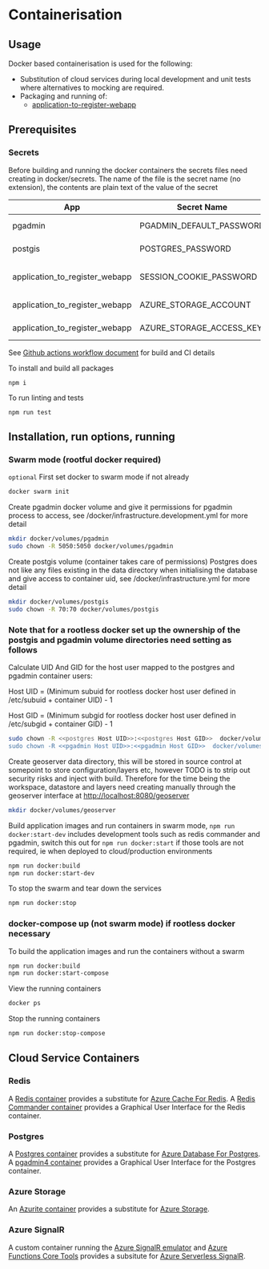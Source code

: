 # Containerisation

## Usage

Docker based containerisation is used for the following:

* Substitution of cloud services during local development and unit tests where alternatives to mocking are required.
* Packaging and running of:
  * [application-to-register-webapp](../packages/application-to-register-webapp)

## Prerequisites

### Secrets

Before building and running the docker containers the secrets files need creating in docker/secrets.
The name of the file is the secret name (no extension), the contents are plain text of the value of the secret

| App | Secret Name | Notes |
| ----------- | ----------- | ----------- |
| pgadmin | PGADMIN_DEFAULT_PASSWORD | ----------- |
| postgis | POSTGRES_PASSWORD | ----------- |
| application_to_register_webapp | SESSION_COOKIE_PASSWORD | minimum 32 characters |
| application_to_register_webapp | AZURE_STORAGE_ACCOUNT | ----------- |
| application_to_register_webapp | AZURE_STORAGE_ACCESS_KEY | ----------- |

See [Github actions workflow document](../.github/workflows/build.yaml) for build and CI details

To install and build all packages

`npm i`

To run linting and tests

`npm run test`

## Installation, run options, running

### Swarm mode (rootful docker required)

`optional` First set docker to swarm mode if not already

```bash
docker swarm init
```

Create pgadmin docker volume and give it permissions for pgadmin process to access, see /docker/infrastructure.development.yml for more detail

```bash
mkdir docker/volumes/pgadmin
sudo chown -R 5050:5050 docker/volumes/pgadmin
```

Create postgis volume (container takes care of permissions)
Postgres does not like any files existing in the data directory when initialising the database and give access to container uid, see /docker/infrastructure.yml for more detail

```bash
mkdir docker/volumes/postgis
sudo chown -R 70:70 docker/volumes/postgis
```

### Note that for a rootless docker set up the ownership of the postgis and pgadmin volume directories need setting as follows

Calculate UID And GID for the host user mapped to the postgres and pgadmin container users:

Host UID = (Minimum subuid for rootless docker host user defined in /etc/subuid + container UID) - 1

Host GID = (Minimum subgid for rootless docker host user defined in /etc/subgid + container GID) - 1

```bash
sudo chown -R <<postgres Host UID>>:<<postgres Host GID>>  docker/volumes/postgis
sudo chown -R <<pgadmin Host UID>>:<<pgadmin Host GID>>  docker/volumes/pgadmin
```

Create geoserver data directory, this will be stored in source control at somepoint to store configuration/layers etc, however TODO is to strip out security risks and inject with build.
Therefore for the time being the workspace, datastore and layers need creating manually through the geoserver interface at <http://localhost:8080/geoserver>

```bash
mkdir docker/volumes/geoserver
```

Build application images and run containers in swarm mode, `npm run docker:start-dev` includes development tools such as redis commander and pgadmin, switch this out for `npm run docker:start` if those tools are not required, ie when deployed to cloud/production environments

```bash
npm run docker:build
npm run docker:start-dev
```

To stop the swarm and tear down the services

```bash
npm run docker:stop
```

### docker-compose up (not swarm mode) if rootless docker necessary

To build the application images and run the containers without a swarm

```bash
npm run docker:build
npm run docker:start-compose
```

View the running containers

```bash
docker ps
```

Stop the running containers

```bash
npm run docker:stop-compose
```

## Cloud Service Containers

### Redis

A [Redis container](https://hub.docker.com/_/redis/) provides a substitute for [Azure Cache For Redis](https://azure.microsoft.com/en-gb/services/cache/). A [Redis Commander container](https://hub.docker.com/r/rediscommander/redis-commander/#!) provides a Graphical User Interface for the Redis container.

### Postgres

A [Postgres container](https://hub.docker.com/_/postgres/) provides a substitute for [Azure Database For Postgres](https://azure.microsoft.com/en-gb/services/postgresql/). A [pgadmin4 container](https://hub.docker.com/r/dpage/pgadmin4/#!) provides a Graphical User Interface for the Postgres container.

### Azure Storage

An [Azurite container](https://hub.docker.com/_/microsoft-azure-storage-azurite) provides a substitute for [Azure Storage](https://docs.microsoft.com/en-us/azure/storage/common/storage-introduction).

### Azure SignalR

A custom container running the [Azure SignalR emulator](https://github.com/Azure/azure-signalr/blob/dev/docs/emulator.md) and [Azure Functions Core Tools](https://docs.microsoft.com/en-us/azure/azure-functions/functions-run-local) provides a subsitute for [Azure Serverless SignalR](https://docs.microsoft.com/en-us/azure/azure-signalr/signalr-quickstart-azure-functions-javascript).
